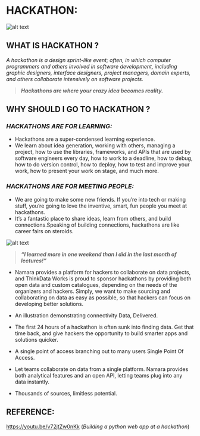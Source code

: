 #  __HACKATHON:__
![alt text](https://miro.medium.com/max/2560/1*mYeW2isXEbzHvQqD4tWouA.png)
## WHAT IS HACKATHON ?
*A hackathon is a design sprint-like event; often, in which computer programmers and others involved in software development, including graphic designers, interface designers, project managers, domain experts, and others collaborate intensively on software projects.*
>*__Hackathons are where your crazy idea becomes reality.__*
## __WHY SHOULD I GO TO HACKATHON ?__
### *HACKATHONS ARE FOR LEARNING:*
 * Hackathons are a super-condensed learning experience. 
 * We learn about idea generation, working with others, managing a project, how to use the libraries, frameworks, and APIs that are used by software engineers every day, how to work to a deadline, how to debug, how to do version control, how to deploy, how to test and improve your work, how to present your work on stage, and much more.
 ### *HACKATHONS ARE FOR MEETING PEOPLE:*
 * We are going to make some new friends. If you’re into tech or making stuff, you’re going to love the inventive, smart, fun people you meet at hackathons.
 *  It’s a fantastic place to share ideas, learn from others, and build connections.Speaking of building connections, hackathons are like career fairs on steroids.

 ![alt text](https://www.cpc.unc.edu/wp-content/uploads/2019/12/hackathon-banner-2020-reduced2.jpg)

 > *__“I learned more in one weekend than I did in the last month of lectures!”__*
 * Namara provides a platform for hackers to collaborate on data projects, and ThinkData Works is proud to sponsor hackathons by providing both open data and custom catalogues, depending on the needs of the organizers and hackers. Simply, we want to make sourcing and collaborating on data as easy as possible, so that hackers can focus on developing better solutions.

* An illustration demonstrating connectivity 
Data, Delivered.
* The first 24 hours of a hackathon is often sunk into finding data. Get that time back, and give hackers the opportunity to build smarter apps and solutions quicker.

* A single point of access branching out to many users
Single Point Of Access.
* Let teams collaborate on data from a single platform. Namara provides both analytical features and an open API, letting teams plug into any data instantly.

* Thousands of sources, limitless potential.

## __REFERENCE__: 
 https://youtu.be/v72jtZw0nKk (*Building a python web app at a hackathon*)
